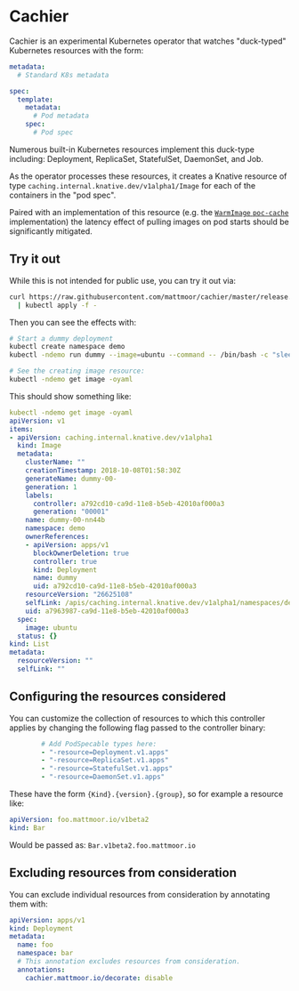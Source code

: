 # Cachier

Cachier is an experimental Kubernetes operator that watches "duck-typed"
Kubernetes resources with the form:

```yaml
metadata:
  # Standard K8s metadata

spec:
  template:
    metadata:
      # Pod metadata
    spec:
      # Pod spec
```

Numerous built-in Kubernetes resources implement this duck-type including:
Deployment, ReplicaSet, StatefulSet, DaemonSet, and Job.


As the operator processes these resources, it creates a Knative resource of type
`caching.internal.knative.dev/v1alpha1/Image` for each of the containers in the
"pod spec".

Paired with an implementation of this resource (e.g. the [`WarmImage`
`poc-cache`](https://github.com/mattmoor/warm-image/tree/poc-cache)
implementation) the latency effect of pulling images on pod starts should be
significantly mitigated.

## Try it out

While this is not intended for public use, you can try it out via:

```bash
curl https://raw.githubusercontent.com/mattmoor/cachier/master/release.yaml \
  | kubectl apply -f -

```

Then you can see the effects with:

```bash
# Start a dummy deployment
kubectl create namespace demo
kubectl -ndemo run dummy --image=ubuntu --command -- /bin/bash -c "sleep 2592054"

# See the creating image resource:
kubectl -ndemo get image -oyaml
```

This should show something like:

```yaml
kubectl -ndemo get image -oyaml
apiVersion: v1
items:
- apiVersion: caching.internal.knative.dev/v1alpha1
  kind: Image
  metadata:
    clusterName: ""
    creationTimestamp: 2018-10-08T01:58:30Z
    generateName: dummy-00-
    generation: 1
    labels:
      controller: a792cd10-ca9d-11e8-b5eb-42010af000a3
      generation: "00001"
    name: dummy-00-nn44b
    namespace: demo
    ownerReferences:
    - apiVersion: apps/v1
      blockOwnerDeletion: true
      controller: true
      kind: Deployment
      name: dummy
      uid: a792cd10-ca9d-11e8-b5eb-42010af000a3
    resourceVersion: "26625108"
    selfLink: /apis/caching.internal.knative.dev/v1alpha1/namespaces/demo/images/dummy-00-nn44b
    uid: a7963987-ca9d-11e8-b5eb-42010af000a3
  spec:
    image: ubuntu
  status: {}
kind: List
metadata:
  resourceVersion: ""
  selfLink: ""
```

## Configuring the resources considered

You can customize the collection of resources to which this controller applies
by changing the following flag passed to the controller binary:

```yaml
        # Add PodSpecable types here:
        - "-resource=Deployment.v1.apps"
        - "-resource=ReplicaSet.v1.apps"
        - "-resource=StatefulSet.v1.apps"
        - "-resource=DaemonSet.v1.apps"
```

These have the form `{Kind}.{version}.{group}`, so for example a resource like:

```yaml
apiVersion: foo.mattmoor.io/v1beta2
kind: Bar
```

Would be passed as: `Bar.v1beta2.foo.mattmoor.io`


## Excluding resources from consideration

You can exclude individual resources from consideration by annotating them with:

```yaml
apiVersion: apps/v1
kind: Deployment
metadata:
  name: foo
  namespace: bar
  # This annotation excludes resources from consideration.
  annotations:
    cachier.mattmoor.io/decorate: disable
```
